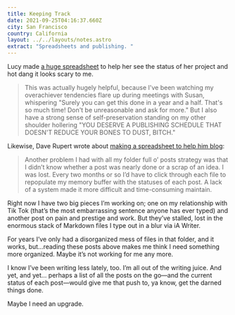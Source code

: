 ```yaml
---
title: Keeping Track
date: 2021-09-25T04:16:37.660Z
city: San Francisco
country: California
layout: ../../layouts/notes.astro
extract: "Spreadsheets and publishing. "
---
```



Lucy made [a huge spreadsheet](https://www.patreon.com/posts/setting-sail-for-56514754) to help her see the status of her project and hot dang it looks scary to me.

> This was actually hugely helpful, because I've been watching my overachiever tendencies flare up during meetings with Susan, whispering "Surely you can get this done in a year and a half. That's so much time! Don't be unreasonable and ask for more." But I also have a strong sense of self-preservation standing on my other shoulder hollering "YOU DESERVE A PUBLISHING SCHEDULE THAT DOESN'T REDUCE YOUR BONES TO DUST, BITCH." 

Likewise, Dave Rupert wrote about  [making a spreadsheet to help him blog](https://daverupert.com/2021/09/my-notion-blogging-kanban/): 

> Another problem I had with all my folder full o’ posts strategy was that I didn’t know whether a post was nearly done or a scrap of an idea. I was lost. Every two months or so I’d have to click through each file to repopulate my memory buffer with the statuses of each post. A lack of a system made it more difficult and time-consuming maintain.

Right now I have two big pieces I’m working on; one on my relationship with Tik Tok (that’s the most embarrassing sentence anyone has ever typed) and another post on pain and prestige and work. But they’ve stalled, lost in the enormous stack of Markdown files I type out in a blur via iA Writer.  

For years I’ve only had a disorganized mess of files in that folder, and it works, but…reading these posts above makes me think I need something more organized. Maybe it’s not working for me any more.

I know I’ve been writing less lately, too. I’m all out of the writing juice. And yet, and yet… perhaps a list of all the posts on the go—and the current status of each post—would give me that push to, ya know, get the darned things done. 

Maybe I need an upgrade.